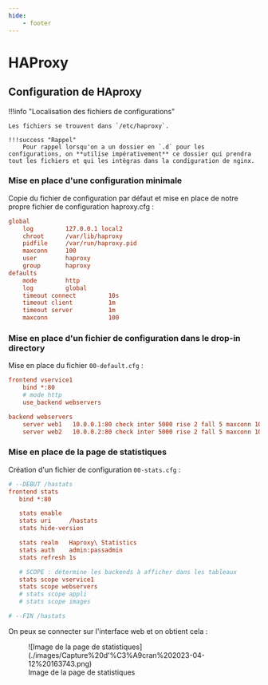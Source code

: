 ```yaml
---
hide:
    - footer
---
```


# HAProxy

## Configuration de HAproxy 

!!!info "Localisation des fichiers de configurations"

    Les fichiers se trouvent dans `/etc/haproxy`.

    !!!success "Rappel"
        Pour rappel lorsqu'on a un dossier en `.d` pour les configurations, on **utilise impérativement** ce dossier qui prendra tout les fichiers et qui les intègras dans la condiguration de nginx.

### Mise en place d'une configuration minimale

Copie du fichier de configuration par défaut et mise en place de notre propre fichier de configuration haproxy.cfg :

```ini linenums="1"
global
    log         127.0.0.1 local2
    chroot      /var/lib/haproxy
    pidfile     /var/run/haproxy.pid
    maxconn     100
    user        haproxy
    group       haproxy
defaults
    mode        http
    log         global
    timeout connect         10s
    timeout client          1m
    timeout server          1m
    maxconn                 100
```

### Mise en place d'un fichier de configuration dans le drop-in directory

Mise en place du fichier `00-default.cfg` :

```ini linenums="1"
frontend vservice1
    bind *:80
    # mode http
    use_backend webservers

backend webservers
    server web1   10.0.0.1:80 check inter 5000 rise 2 fall 5 maxconn 10
    server web2   10.0.0.2:80 check inter 5000 rise 2 fall 5 maxconn 10
```

### Mise en place de la page de statistiques

Création d'un fichier de configuration `00-stats.cfg` :

```ini linenums="1"
# --DEBUT /hastats
frontend stats
   bind *:80

   stats enable
   stats uri     /hastats
   stats hide-version

   stats realm   Haproxy\ Statistics
   stats auth    admin:passadmin
   stats refresh 1s

   # SCOPE : détermine les backends à afficher dans les tableaux
   stats scope vservice1
   stats scope webservers
   # stats scope appli
   # stats scope images

# --FIN /hastats
```

On peux se connecter sur l'interface web et on obtient cela :

<figure markdown>
  ![Image de la page de statistiques](./images/Capture%20d'%C3%A9cran%202023-04-12%20163743.png)
  <figcaption>Image de la page de statistiques</figcaption>
</figure>


